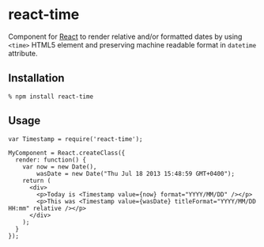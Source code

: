 # react-time

Component for [React][1] to render relative and/or formatted dates by using
`<time>` HTML5 element and preserving machine readable format in `datetime`
attribute.

## Installation

    % npm install react-time

## Usage

    var Timestamp = require('react-time');

    MyComponent = React.createClass({
      render: function() {
        var now = new Date(),
            wasDate = new Date("Thu Jul 18 2013 15:48:59 GMT+0400");
        return (
          <div>
            <p>Today is <Timestamp value={now} format="YYYY/MM/DD" /></p>
            <p>This was <Timestamp value={wasDate} titleFormat="YYYY/MM/DD HH:mm" relative /></p>
          </div>
        );
      }
    });

[1]: https://facebook.github.io/react/
